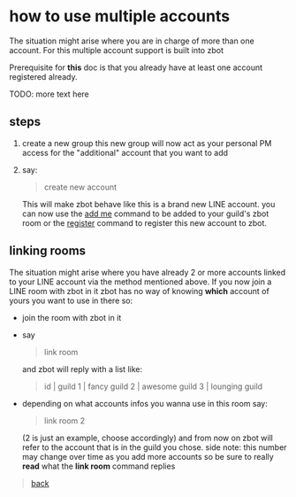 # how to use multiple accounts
The situation might arise where you are in charge of more than one account. For this multiple account support is built into zbot

Prerequisite for **this** doc is that you already have at least one account registered already.

TODO: more text here

## steps

1. create a new group
this new group will now act as your personal PM access for the "additional" account that you want to add
2. say:
   > create new account
  
   This will make zbot behave like this is a brand new LINE account. you can now use the [add me](TODO) command to be added to your guild's zbot room or the [register](TODO) command to register this new account to zbot.

## linking rooms
The situation might arise where you have already 2 or more accounts linked to your LINE account via the method mentioned above. If you now join a LINE room with zbot in it zbot has no way of knowing **which** account of yours you want to use in there so:
* join the room with zbot in it
* say
  > link room

  and zbot will reply with a list like:
  > id | guild
  > 1 | fancy guild
  > 2 | awesome guild
  > 3 | lounging guild
  
 * depending on what accounts infos you wanna use in this room say:
   > link room 2
 
   (2 is just an example, choose accordingly) and from now on zbot will refer to the account that is in the guild you chose. side note: this number may change over time as you add more accounts so be sure to really **read** what the **link room** command replies

> [back](index)
<!--stackedit_data:
eyJoaXN0b3J5IjpbLTEwMzA3OTM4NDYsMTQxNzczMTAyMF19
-->